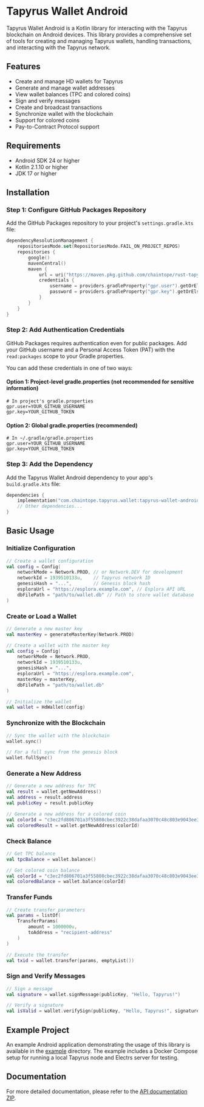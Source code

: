 # Tapyrus Wallet Android

Tapyrus Wallet Android is a Kotlin library for interacting with the Tapyrus blockchain on Android devices. This library provides a comprehensive set of tools for creating and managing Tapyrus wallets, handling transactions, and interacting with the Tapyrus network.

## Features

- Create and manage HD wallets for Tapyrus
- Generate and manage wallet addresses
- View wallet balances (TPC and colored coins)
- Sign and verify messages
- Create and broadcast transactions
- Synchronize wallet with the blockchain
- Support for colored coins
- Pay-to-Contract Protocol support

## Requirements

- Android SDK 24 or higher
- Kotlin 2.1.10 or higher
- JDK 17 or higher

## Installation

### Step 1: Configure GitHub Packages Repository

Add the GitHub Packages repository to your project's `settings.gradle.kts` file:

```kotlin
dependencyResolutionManagement {
    repositoriesMode.set(RepositoriesMode.FAIL_ON_PROJECT_REPOS)
    repositories {
        google()
        mavenCentral()
        maven {
            url = uri("https://maven.pkg.github.com/chaintope/rust-tapyrus-wallet-ffi")
            credentials {
                username = providers.gradleProperty("gpr.user").getOrElse("")
                password = providers.gradleProperty("gpr.key").getOrElse("")
            }
        }
    }
}
```

### Step 2: Add Authentication Credentials

GitHub Packages requires authentication even for public packages. Add your GitHub username and a Personal Access Token (PAT) with the `read:packages` scope to your Gradle properties.

You can add these credentials in one of two ways:

#### Option 1: Project-level gradle.properties (not recommended for sensitive information)

```properties
# In project's gradle.properties
gpr.user=YOUR_GITHUB_USERNAME
gpr.key=YOUR_GITHUB_TOKEN
```

#### Option 2: Global gradle.properties (recommended)

```properties
# In ~/.gradle/gradle.properties
gpr.user=YOUR_GITHUB_USERNAME
gpr.key=YOUR_GITHUB_TOKEN
```

### Step 3: Add the Dependency

Add the Tapyrus Wallet Android dependency to your app's `build.gradle.kts` file:

```kotlin
dependencies {
    implementation("com.chaintope.tapyrus.wallet:tapyrus-wallet-android:0.1.2")
    // Other dependencies...
}
```

## Basic Usage

### Initialize Configuration

```kotlin
// Create a wallet configuration
val config = Config(
    networkMode = Network.PROD, // or Network.DEV for development
    networkId = 1939510133u,    // Tapyrus network ID
    genesisHash = "...",        // Genesis block hash
    esploraUrl = "https://esplora.example.com", // Esplora API URL
    dbFilePath = "path/to/wallet.db" // Path to store wallet database
)
```

### Create or Load a Wallet

```kotlin
// Generate a new master key
val masterKey = generateMasterKey(Network.PROD)

// Create a wallet with the master key
val config = Config(
    networkMode = Network.PROD,
    networkId = 1939510133u,
    genesisHash = "...",
    esploraUrl = "https://esplora.example.com",
    masterKey = masterKey,
    dbFilePath = "path/to/wallet.db"
)

// Initialize the wallet
val wallet = HdWallet(config)
```

### Synchronize with the Blockchain

```kotlin
// Sync the wallet with the blockchain
wallet.sync()

// For a full sync from the genesis block
wallet.fullSync()
```

### Generate a New Address

```kotlin
// Generate a new address for TPC
val result = wallet.getNewAddress()
val address = result.address
val publicKey = result.publicKey

// Generate a new address for a colored coin
val colorId = "c3ec2fd806701a3f55808cbec3922c38dafaa3070c48c803e9043ee3642c660b46"
val coloredResult = wallet.getNewAddress(colorId)
```

### Check Balance

```kotlin
// Get TPC balance
val tpcBalance = wallet.balance()

// Get colored coin balance
val colorId = "c3ec2fd806701a3f55808cbec3922c38dafaa3070c48c803e9043ee3642c660b46"
val coloredBalance = wallet.balance(colorId)
```

### Transfer Funds

```kotlin
// Create transfer parameters
val params = listOf(
    TransferParams(
        amount = 1000000u,
        toAddress = "recipient-address"
    )
)

// Execute the transfer
val txid = wallet.transfer(params, emptyList())
```

### Sign and Verify Messages

```kotlin
// Sign a message
val signature = wallet.signMessage(publicKey, "Hello, Tapyrus!")

// Verify a signature
val isValid = wallet.verifySign(publicKey, "Hello, Tapyrus!", signature)
```

## Example Project

An example Android application demonstrating the usage of this library is available in the [example](./example) directory. The example includes a Docker Compose setup for running a local Tapyrus node and Electrs server for testing.

## Documentation

For more detailed documentation, please refer to the [API documentation ZIP](https://github.com/chaintope/rust-tapyrus-wallet-ffi/releases/download/v0.1.2/tapyrus-wallet-android-docs-0.1.2.zip).
